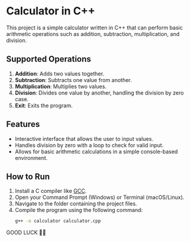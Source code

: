 # Calculator in C++

This project is a simple calculator written in C++ that can perform basic arithmetic operations such as addition, subtraction, multiplication, and division.

## Supported Operations
1. **Addition**: Adds two values together.
2. **Subtraction**: Subtracts one value from another.
3. **Multiplication**: Multiplies two values.
4. **Division**: Divides one value by another, handling the division by zero case.
5. **Exit**: Exits the program.

## Features
- Interactive interface that allows the user to input values.
- Handles division by zero with a loop to check for valid input.
- Allows for basic arithmetic calculations in a simple console-based environment.

## How to Run
1. Install a C compiler like [GCC](https://gcc.gnu.org/).
2. Open your Command Prompt (Windows) or Terminal (macOS/Linux).
3. Navigate to the folder containing the project files.
4. Compile the program using the following command:
   ```bash
   g++ -o calculator calculator.cpp
GOOD LUCK 💚🫰
